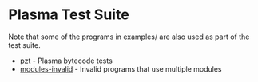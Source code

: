 # Plasma Test Suite

Note that some of the programs in examples/ are also used as part of the
test suite.

* [pzt](pzt) - Plasma bytecode tests
* [modules-invalid](modules-invalid) - Invalid programs that use multiple
  modules

